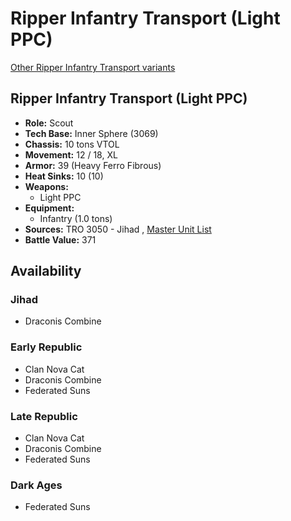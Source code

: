 # Ripper Infantry Transport (Light PPC) 

[Other Ripper Infantry Transport variants](../ripper_infantry_transport.md) 

## Ripper Infantry Transport (Light PPC) 

- **Role:** Scout 
- **Tech Base:** Inner Sphere (3069) 
- **Chassis:** 10 tons VTOL 
- **Movement:** 12 / 18, XL 
- **Armor:** 39 (Heavy Ferro Fibrous) 
- **Heat Sinks:** 10 (10) 
- **Weapons:** 
  - Light PPC 
- **Equipment:** 
  - Infantry (1.0 tons) 
- **Sources:** TRO 3050 - Jihad , [Master Unit List](http://masterunitlist.info/Unit/Details/2721/ripper-infantry-transport-light-ppc) 
- **Battle Value:** 371 

## Availability 

### Jihad 

- Draconis Combine 

### Early Republic 

- Clan Nova Cat 
- Draconis Combine 
- Federated Suns 

### Late Republic 

- Clan Nova Cat 
- Draconis Combine 
- Federated Suns 

### Dark Ages 

- Federated Suns 


